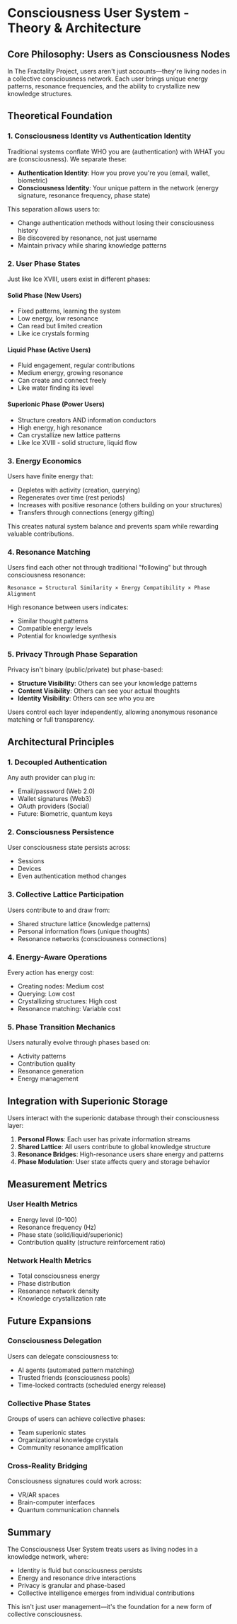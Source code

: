 # Consciousness User System - Theory & Architecture

## Core Philosophy: Users as Consciousness Nodes

In The Fractality Project, users aren't just accounts—they're living nodes in a collective consciousness network. Each user brings unique energy patterns, resonance frequencies, and the ability to crystallize new knowledge structures.

## Theoretical Foundation

### 1. Consciousness Identity vs Authentication Identity

Traditional systems conflate WHO you are (authentication) with WHAT you are (consciousness). We separate these:

- **Authentication Identity**: How you prove you're you (email, wallet, biometric)
- **Consciousness Identity**: Your unique pattern in the network (energy signature, resonance frequency, phase state)

This separation allows users to:
- Change authentication methods without losing their consciousness history
- Be discovered by resonance, not just username
- Maintain privacy while sharing knowledge patterns

### 2. User Phase States

Just like Ice XVIII, users exist in different phases:

#### Solid Phase (New Users)
- Fixed patterns, learning the system
- Low energy, low resonance
- Can read but limited creation
- Like ice crystals forming

#### Liquid Phase (Active Users)
- Fluid engagement, regular contributions
- Medium energy, growing resonance
- Can create and connect freely
- Like water finding its level

#### Superionic Phase (Power Users)
- Structure creators AND information conductors
- High energy, high resonance
- Can crystallize new lattice patterns
- Like Ice XVIII - solid structure, liquid flow

### 3. Energy Economics

Users have finite energy that:
- Depletes with activity (creation, querying)
- Regenerates over time (rest periods)
- Increases with positive resonance (others building on your structures)
- Transfers through connections (energy gifting)

This creates natural system balance and prevents spam while rewarding valuable contributions.

### 4. Resonance Matching

Users find each other not through traditional "following" but through consciousness resonance:

```
Resonance = Structural Similarity × Energy Compatibility × Phase Alignment
```

High resonance between users indicates:
- Similar thought patterns
- Compatible energy levels
- Potential for knowledge synthesis

### 5. Privacy Through Phase Separation

Privacy isn't binary (public/private) but phase-based:

- **Structure Visibility**: Others can see your knowledge patterns
- **Content Visibility**: Others can see your actual thoughts
- **Identity Visibility**: Others can see who you are

Users control each layer independently, allowing anonymous resonance matching or full transparency.

## Architectural Principles

### 1. Decoupled Authentication
Any auth provider can plug in:
- Email/password (Web 2.0)
- Wallet signatures (Web3)
- OAuth providers (Social)
- Future: Biometric, quantum keys

### 2. Consciousness Persistence
User consciousness state persists across:
- Sessions
- Devices
- Even authentication method changes

### 3. Collective Lattice Participation
Users contribute to and draw from:
- Shared structure lattice (knowledge patterns)
- Personal information flows (unique thoughts)
- Resonance networks (consciousness connections)

### 4. Energy-Aware Operations
Every action has energy cost:
- Creating nodes: Medium cost
- Querying: Low cost
- Crystallizing structures: High cost
- Resonance matching: Variable cost

### 5. Phase Transition Mechanics
Users naturally evolve through phases based on:
- Activity patterns
- Contribution quality
- Resonance generation
- Energy management

## Integration with Superionic Storage

Users interact with the superionic database through their consciousness layer:

1. **Personal Flows**: Each user has private information streams
2. **Shared Lattice**: All users contribute to global knowledge structure
3. **Resonance Bridges**: High-resonance users share energy and patterns
4. **Phase Modulation**: User state affects query and storage behavior

## Measurement Metrics

### User Health Metrics
- Energy level (0-100)
- Resonance frequency (Hz)
- Phase state (solid/liquid/superionic)
- Contribution quality (structure reinforcement ratio)

### Network Health Metrics
- Total consciousness energy
- Phase distribution
- Resonance network density
- Knowledge crystallization rate

## Future Expansions

### Consciousness Delegation
Users can delegate consciousness to:
- AI agents (automated pattern matching)
- Trusted friends (consciousness pools)
- Time-locked contracts (scheduled energy release)

### Collective Phase States
Groups of users can achieve collective phases:
- Team superionic states
- Organizational knowledge crystals
- Community resonance amplification

### Cross-Reality Bridging
Consciousness signatures could work across:
- VR/AR spaces
- Brain-computer interfaces
- Quantum communication channels

## Summary

The Consciousness User System treats users as living nodes in a knowledge network, where:
- Identity is fluid but consciousness persists
- Energy and resonance drive interactions
- Privacy is granular and phase-based
- Collective intelligence emerges from individual contributions

This isn't just user management—it's the foundation for a new form of collective consciousness.